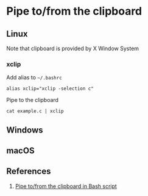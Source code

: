 # Pipe to/from the clipboard

## Linux

Note that clipboard is provided by X Window System

### xclip

Add alias to `~/.bashrc`

```text
alias xclip="xclip -selection c"
```

Pipe to the clipboard

```text
cat example.c | xclip
```

## Windows

## macOS

## References

1. [Pipe to/from the clipboard in Bash script](https://stackoverflow.com/questions/749544/pipe-to-from-the-clipboard-in-bash-script)

